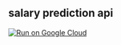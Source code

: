 ## salary prediction api

[![Run on Google Cloud](https://storage.googleapis.com/cloudrun/button.svg)](https://deploy.cloud.run)
